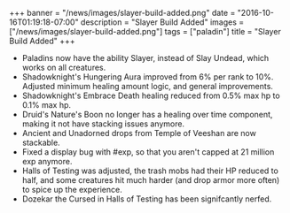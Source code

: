 +++
banner = "/news/images/slayer-build-added.png"
date = "2016-10-16T01:19:18-07:00"
description = "Slayer Build Added"
images = ["/news/images/slayer-build-added.png"]
tags = ["paladin"]
title = "Slayer Build Added"
+++
* Paladins now have the ability Slayer, instead of Slay Undead, which works on all creatures.
* Shadowknight's Hungering Aura improved from 6% per rank to 10%. Adjusted minimum healing amount logic, and general improvements.
* Shadowknight's Embrace Death healing reduced from 0.5% max hp to 0.1% max hp.
* Druid's Nature's Boon no longer has a healing over time component, making it not have stacking issues anymore.
* Ancient and Unadorned drops from Temple of Veeshan are now stackable.
* Fixed a display bug with #exp, so that you aren't capped at 21 million exp anymore.
* Halls of Testing was adjusted, the trash mobs had their HP reduced to half, and some creatures hit much harder (and drop armor more often) to spice up the experience.
* Dozekar the Cursed in Halls of Testing has been signifcantly nerfed.
<!--more-->